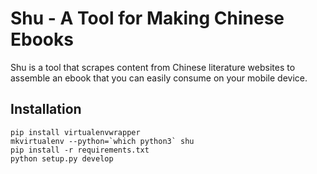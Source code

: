 # Shu - A Tool for Making Chinese Ebooks

Shu is a tool that scrapes content from Chinese literature websites to assemble an ebook that you can easily consume on your mobile device.

## Installation

```
pip install virtualenvwrapper
mkvirtualenv --python=`which python3` shu
pip install -r requirements.txt
python setup.py develop
```
